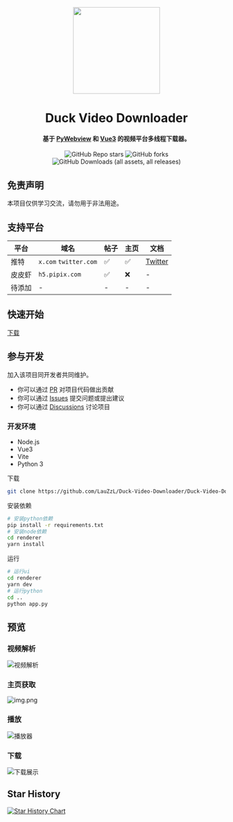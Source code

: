 <div align="center" >
<img style="display: block; margin: 0 auto; " src="https://s21.ax1x.com/2024/06/30/pkc3qSJ.png" width="200" height="200" />
</div>

<h1 align="center">Duck Video Downloader</h1>

<h4 align="center">基于 <a href="https://pywebview.flowrl.com/" target="_blank">PyWebview</a> 和 <a href="https://vuejs.org/" target="_blank">Vue3</a> 的视频平台多线程下载器。</h4>

<div align="center">
<img alt="GitHub Repo stars" src="https://img.shields.io/github/stars/LauZzL/Duck-Video-Downloader?style=for-the-badge">
<img alt="GitHub forks" src="https://img.shields.io/github/forks/LauZzL/Duck-Video-Downloader?style=for-the-badge">
<img alt="GitHub Downloads (all assets, all releases)" src="https://img.shields.io/github/downloads/LauZzL/Duck-Video-Downloader/total?style=for-the-badge">
</div>

## 免责声明

本项目仅供学习交流，请勿用于非法用途。

## 支持平台

| 平台 | 域名 | 帖子 | 主页 | 文档 |
| --- | --- | --- | --- | --- |
| 推特 | `x.com` `twitter.com` | ✅ | ✅ | [Twitter](/wiki/twitter.md) |
| 皮皮虾 | `h5.pipix.com` | ✅ | ❌ | - |
| 待添加 | - | - | - | - |


## 快速开始

[下载](https://github.com/LauZzL/Duck-Video-Downloader/releases)

## 参与开发

加入该项目同开发者共同维护。

- 你可以通过 [PR](https://github.com/LauZzL/Duck-Video-Downloader/pulls) 对项目代码做出贡献
- 你可以通过 [Issues](https://github.com/LauZzL/Duck-Video-Downloader/issues) 提交问题或提出建议
- 你可以通过 [Discussions](https://github.com/LauZzL/Duck-Video-Downloader/discussions) 讨论项目

### 开发环境

- Node.js
- Vue3
- Vite
- Python 3

下载

```bash
git clone https://github.com/LauZzL/Duck-Video-Downloader/Duck-Video-Downloader.git
```

安装依赖

```bash
# 安装python依赖
pip install -r requirements.txt
# 安装node依赖
cd renderer
yarn install
```

运行

```bash
# 运行ui
cd renderer
yarn dev
# 运行python
cd ..
python app.py
```

## 预览

### 视频解析

![视频解析](https://s21.ax1x.com/2024/06/30/pkc89YD.png)

### 主页获取

![img.png](https://s21.ax1x.com/2024/06/30/pkc8iSH.png)

### 播放

![播放器](https://s21.ax1x.com/2024/06/30/pkc8AOI.png)

### 下载

![下载展示](https://s21.ax1x.com/2024/06/30/pkc8Vmt.png)

## Star History

[![Star History Chart](https://api.star-history.com/svg?repos=LauZzL/Duck-Video-Downloader&type=Date)](https://star-history.com/#LauZzL/Duck-Video-Downloader&Date)